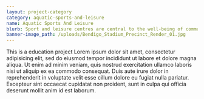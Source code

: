 ```yaml
---
layout: project-category
category: aquatic-sports-and-leisure
name: Aquatic Sports And Leisure
blurb: Sport and leisure centres are central to the well-being of communities.
banner-image_path: /uploads/Bendigo_Stadium_Precinct_Render_01.jpg
---
```


This is a education project Lorem ipsum dolor sit amet, consectetur adipisicing elit, sed do eiusmod tempor incididunt ut labore et dolore magna aliqua. Ut enim ad minim veniam, quis nostrud exercitation ullamco laboris nisi ut aliquip ex ea commodo consequat. Duis aute irure dolor in reprehenderit in voluptate velit esse cillum dolore eu fugiat nulla pariatur. Excepteur sint occaecat cupidatat non proident, sunt in culpa qui officia deserunt mollit anim id est laborum.
